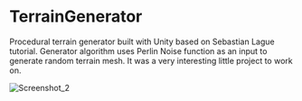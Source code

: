 # TerrainGenerator
Procedural terrain generator built with Unity based on Sebastian Lague tutorial. Generator algorithm uses Perlin Noise function as an input to generate random terrain mesh.
It was a very interesting little project to work on.

![Screenshot_2](https://user-images.githubusercontent.com/48308710/108122725-ca476480-70b5-11eb-99fc-55fd5a9039a9.png)
